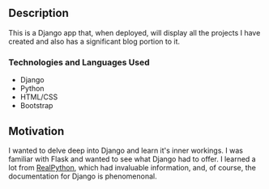 ## Description
This is a Django app that, when deployed, will display all the projects I have created and also has a significant blog portion to it.

### Technologies and Languages Used
- Django
- Python
- HTML/CSS
- Bootstrap

## Motivation
I wanted to delve deep into Django and learn it's inner workings. I was familiar with Flask and wanted to see what Django had to offer. I learned a lot from [RealPython](https://realpython.com/), which had invaluable information, and, of course, the documentation for Django is phenomenonal.